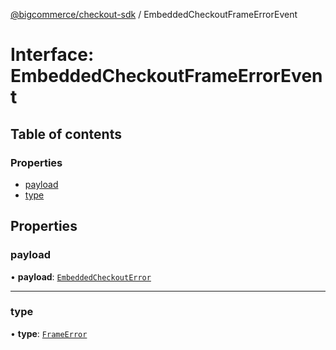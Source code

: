 [@bigcommerce/checkout-sdk](../README.md) / EmbeddedCheckoutFrameErrorEvent

# Interface: EmbeddedCheckoutFrameErrorEvent

## Table of contents

### Properties

- [payload](EmbeddedCheckoutFrameErrorEvent.md#payload)
- [type](EmbeddedCheckoutFrameErrorEvent.md#type)

## Properties

### payload

• **payload**: [`EmbeddedCheckoutError`](EmbeddedCheckoutError.md)

___

### type

• **type**: [`FrameError`](../enums/EmbeddedCheckoutEventType.md#frameerror)
